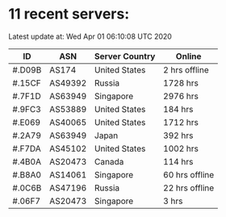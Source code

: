 # 11 recent servers:

Latest update at: Wed Apr 01 06:10:08 UTC 2020

| ID | ASN | Server Country | Online |
| -- | --- | -------------- | ------ |
| #.D09B | AS174 | United States | 2 hrs offline |
| #.15CF | AS49392 | Russia | 1728 hrs |
| #.7F1D | AS63949 | Singapore | 2976 hrs |
| #.9FC3 | AS53889 | United States | 184 hrs |
| #.E069 | AS40065 | United States | 1712 hrs |
| #.2A79 | AS63949 | Japan | 392 hrs |
| #.F7DA | AS45102 | United States | 1002 hrs |
| #.4B0A | AS20473 | Canada | 114 hrs |
| #.B8A0 | AS14061 | Singapore | 60 hrs offline |
| #.0C6B | AS47196 | Russia | 22 hrs offline |
| #.06F7 | AS20473 | Singapore | 3 hrs |

